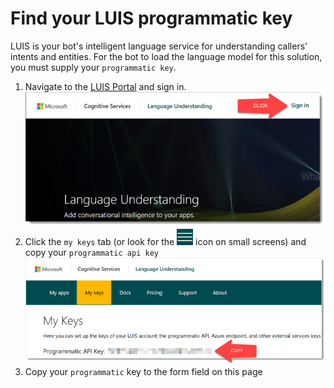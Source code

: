 # Find your LUIS programmatic key
LUIS is your bot's intelligent language service for understanding callers' intents and entities. For the bot to load the language model for this solution, you must supply your `programmatic key`.

1. Navigate to the [LUIS Portal][3] and sign in.  
![screenshot][IMG1]
1. Click the `my keys` tab (or look for the ![hamburger][IMG3] icon on small screens) and copy your `programmatic api key`  
![screenshot][IMG2]
1. Copy your `programmatic` key to the form field on this page

[IMG1]: ../../assets/luis-key-01.png
[IMG2]: ../../assets/luis-key-02.png
[IMG3]: ../../assets/hamburger.png
[3]: https://www.luis.ai/home/keys